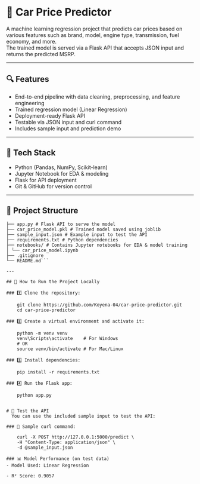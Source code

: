 # 🚗 Car Price Predictor

A machine learning regression project that predicts car prices based on various features such as brand, model, engine type, transmission, fuel economy, and more.  
The trained model is served via a Flask API that accepts JSON input and returns the predicted MSRP.

---

## 🔍 Features

- End-to-end pipeline with data cleaning, preprocessing, and feature engineering
- Trained regression model (Linear Regression)
- Deployment-ready Flask API
- Testable via JSON input and curl command
- Includes sample input and prediction demo

---

## 🧠 Tech Stack

- Python (Pandas, NumPy, Scikit-learn)
- Jupyter Notebook for EDA & modeling
- Flask for API deployment
- Git & GitHub for version control

---

## 📁 Project Structure
```car-price-predictor
├── app.py # Flask API to serve the model
├── car_price_model.pkl # Trained model saved using joblib
├── sample_input.json # Example input to test the API
├── requirements.txt # Python dependencies
├── notebooks/ # Contains Jupyter notebooks for EDA & model training
│ └── car_price_model.ipynb
├── .gitignore
└── README.md```

---

## 🧪 How to Run the Project Locally

### 1️⃣ Clone the repository:

    git clone https://github.com/Koyena-04/car-price-predictor.git
    cd car-price-predictor

### 2️⃣ Create a virtual environment and activate it:

    python -m venv venv
    venv\Scripts\activate    # For Windows
    # OR
    source venv/bin/activate # For Mac/Linux

### 3️⃣ Install dependencies:

    pip install -r requirements.txt

### 4️⃣ Run the Flask app:

    python app.py


# 🚀 Test the API
  You can use the included sample input to test the API:

### 🔹 Sample curl command:

    curl -X POST http://127.0.0.1:5000/predict \
    -H "Content-Type: application/json" \
    -d @sample_input.json

### 📊 Model Performance (on test data)
- Model Used: Linear Regression

- R² Score: 0.9057



